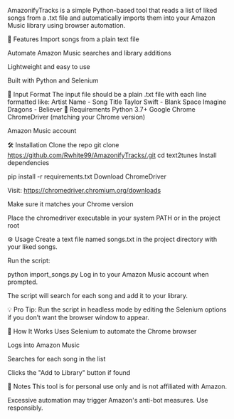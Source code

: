 AmazonifyTracks is a simple Python-based tool that reads a list of liked songs from a .txt file and automatically imports them into your Amazon Music library using browser automation.

🚀 Features
Import songs from a plain text file

Automate Amazon Music searches and library additions

Lightweight and easy to use

Built with Python and Selenium

📄 Input Format
The input file should be a plain .txt file with each line formatted like:
      Artist Name - Song Title
      Taylor Swift - Blank Space
      Imagine Dragons - Believer
🔧 Requirements
Python 3.7+
Google Chrome
ChromeDriver (matching your Chrome version)

Amazon Music account

🛠️ Installation
Clone the repo
git clone https://github.com/Rwhite99/AmazonifyTracks/.git
cd text2tunes
Install dependencies

pip install -r requirements.txt
Download ChromeDriver

Visit: https://chromedriver.chromium.org/downloads

Make sure it matches your Chrome version

Place the chromedriver executable in your system PATH or in the project root

⚙️ Usage
Create a text file named songs.txt in the project directory with your liked songs.

Run the script:

python import_songs.py
Log in to your Amazon Music account when prompted.

The script will search for each song and add it to your library.

💡 Pro Tip: Run the script in headless mode by editing the Selenium options if you don’t want the browser window to appear.

🧠 How It Works
Uses Selenium to automate the Chrome browser

Logs into Amazon Music

Searches for each song in the list

Clicks the "Add to Library" button if found

📌 Notes
This tool is for personal use only and is not affiliated with Amazon.

Excessive automation may trigger Amazon's anti-bot measures. Use responsibly.
